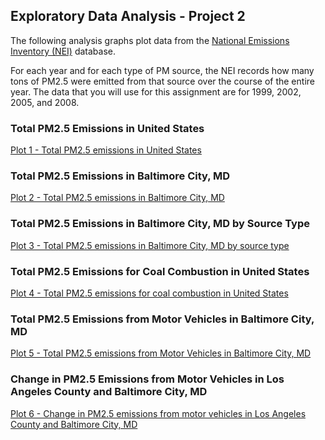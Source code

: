 ## Exploratory Data Analysis - Project 2

The following analysis graphs plot data from the [National Emissions Inventory (NEI)](http://www.epa.gov/ttn/chief/eiinformation.html) database.

For each year and for each type of PM source, the NEI records how many tons of PM2.5 were emitted from that source over the course of the entire year. The data that you will use for this assignment are for 1999, 2002, 2005, and 2008.

### Total PM2.5 Emissions in United States
[Plot 1 - Total PM2.5 emissions in United States](https://github.com/primaryobjects/datasciencecoursera/blob/master/exdata-005/project2/plot1.png) 

### Total PM2.5 Emissions in Baltimore City, MD
[Plot 2 - Total PM2.5 emissions in Baltimore City, MD](https://github.com/primaryobjects/datasciencecoursera/blob/master/exdata-005/project2/plot2.png) 

### Total PM2.5 Emissions in Baltimore City, MD by Source Type
[Plot 3 - Total PM2.5 emissions in Baltimore City, MD by source type](https://github.com/primaryobjects/datasciencecoursera/blob/master/exdata-005/project2/plot3.png) 

### Total PM2.5 Emissions for Coal Combustion in United States
[Plot 4 - Total PM2.5 emissions for coal combustion in United States](https://github.com/primaryobjects/datasciencecoursera/blob/master/exdata-005/project2/plot4.png) 

### Total PM2.5 Emissions from Motor Vehicles in Baltimore City, MD
[Plot 5 - Total PM2.5 emissions from Motor Vehicles in Baltimore City, MD](https://github.com/primaryobjects/datasciencecoursera/blob/master/exdata-005/project2/plot5.png) 

### Change in PM2.5 Emissions from Motor Vehicles in Los Angeles County and Baltimore City, MD
[Plot 6 - Change in PM2.5 emissions from motor vehicles in Los Angeles County and Baltimore City, MD](https://github.com/primaryobjects/datasciencecoursera/blob/master/exdata-005/project2/plot6.png) 
